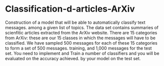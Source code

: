 # Classification-d-articles-ArXiv

Construction of a model that will be able to automatically classify text messages.
among a given list of topics. The data set contains
summaries of scienfitic articles extracted from the ArXiv website. There are 15 categories
from ArXiv: these are our 15 classes in which the messages will have to be classified. We have
sampled 500 messages for each of these 15 categories to form a set of 500 messages.
training, and 1,000 messages for the test set. You need to implement and
Train a number of classifiers and you will be evaluated on the accuracy achieved.
by your model on the test set.
